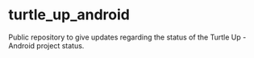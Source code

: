 # turtle_up_android
Public repository to give updates regarding the status of the Turtle Up - Android project status.
